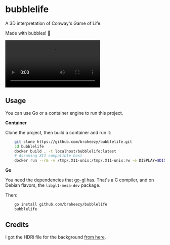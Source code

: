 # bubblelife
A 3D interpretation of Conway's Game of Life.

Made with bubbles! :speech_balloon:

![demo](./demo.mp4)

## Usage
You can use Go or a container engine to run this project.

**Container**

Clone the project, then build a container and run it:

```bash
    git clone https://github.com/braheezy/bubblelife.git
    cd bubblelife
    docker build . -t localhost/bubblelife:latest
    # Assuming X11 compatible host
    docker run --rm -v /tmp/.X11-unix:/tmp/.X11-unix:rw -e DISPLAY=$DISPLAY localhost/bubblelife:latest bubblelife
```
**Go**

You need the dependencies that [go-gl](https://github.com/go-gl/gl) has. That's a C compiler, and on Debian flavors, the `libgl1-mesa-dev` package.

Then:

```bash
    go install github.com/braheezy/bubblelife
    bubblelife
```

## Credits
I got the HDRi file for the background [from here](https://www.artstation.com/marketplace/p/6Koj/nebula-hdri).
